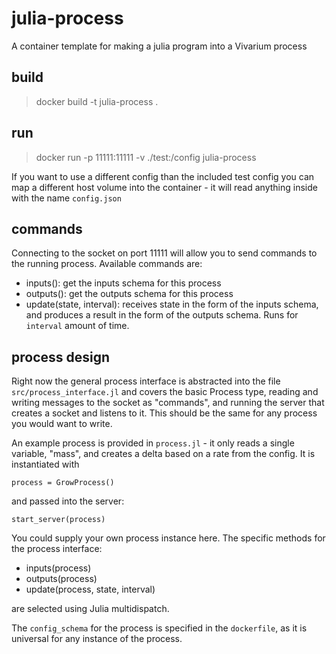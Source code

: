 # julia-process

A container template for making a julia program into a Vivarium process

## build

> docker build -t julia-process .

## run

> docker run -p 11111:11111 -v ./test:/config julia-process

If you want to use a different config than the included test config you can map
a different host volume into the container - it will read anything inside with
the name `config.json`

## commands

Connecting to the socket on port 11111 will allow you to send commands to the
running process. Available commands are:

* inputs(): get the inputs schema for this process
* outputs(): get the outputs schema for this process
* update(state, interval): receives state in the form of the inputs schema, and produces a result in the form of the outputs schema. Runs for `interval` amount of time.

## process design

Right now the general process interface is abstracted into the file `src/process_interface.jl` and covers the basic Process type, reading and writing messages to the socket as "commands", and running the server that creates a socket and listens to it. This should be the same for any process you would want to write.

An example process is provided in `process.jl` - it only reads a single variable, "mass", and creates a delta based on a rate from the config. It is instantiated with

    process = GrowProcess()

and passed into the server:

    start_server(process)

You could supply your own process instance here. The specific methods for the process interface:

* inputs(process)
* outputs(process)
* update(process, state, interval)

are selected using Julia multidispatch.

The `config_schema` for the process is specified in the `dockerfile`, as it is universal for any instance of the process. 